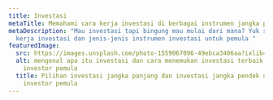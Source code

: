 ```yaml
---
title: Investasi
metaTitle: Memahami cara kerja investasi di berbagai instrumen jangka panjang
metaDescription: "Mau investasi tapi bingung mau mulai dari mana? Yuk simak cara
  kerja investasi dan jenis-jenis instrumen investasi untuk pemula "
featuredImage:
  src: https://images.unsplash.com/photo-1559067096-49ebca3406aa?ixlib=rb-1.2.1&ixid=MnwxMjA3fDB8MHxzZWFyY2h8Nnx8aW52ZXN0bWVudHxlbnwwfHwwfHw%3D&auto=format&fit=crop&w=500&q=60
  alt: mengenal apa itu investasi dan cara menemukan investasi terbaik untuk para
    investor pemula
  title: Pilihan investasi jangka panjang dan investasi jangka pendek untuk
    investor pemula
---
```

